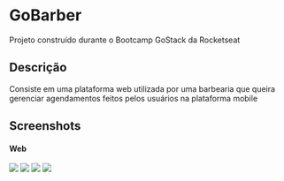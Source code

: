 <h1>GoBarber</h1>

<p>Projeto construído durante o Bootcamp GoStack da Rocketseat</p>

<h2>Descrição</h2>
<p>Consiste em uma plataforma web utilizada por uma barbearia que queira gerenciar agendamentos feitos pelos usuários na plataforma mobile</p>

<h2>Screenshots</h2>

<h4>Web</h4>

<img src="https://user-images.githubusercontent.com/50891217/85606939-04955a80-b62a-11ea-9026-a575a8d6af91.png" />
<img src="https://user-images.githubusercontent.com/50891217/85606952-06f7b480-b62a-11ea-9d57-cd94b6a81f54.png" />
<img src="https://user-images.githubusercontent.com/50891217/85606961-08c17800-b62a-11ea-934f-4ac8b2d8de26.png" />
<img src="https://user-images.githubusercontent.com/50891217/85606963-095a0e80-b62a-11ea-92d6-56ec81d50440.png" />
